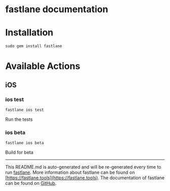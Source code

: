 fastlane documentation
================
# Installation
```
sudo gem install fastlane
```
# Available Actions
## iOS
### ios test
```
fastlane ios test
```
Run the tests
### ios beta
```
fastlane ios beta
```
Build for beta

----

This README.md is auto-generated and will be re-generated every time to run [fastlane](https://fastlane.tools).
More information about fastlane can be found on [https://fastlane.tools](https://fastlane.tools).
The documentation of fastlane can be found on [GitHub](https://github.com/fastlane/fastlane/tree/master/fastlane).
